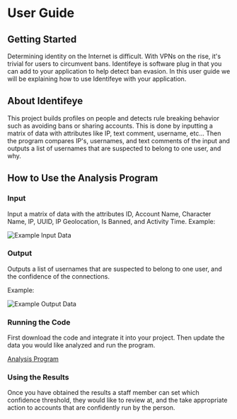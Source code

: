 # User Guide 

## Getting Started 
Determining identity on the Internet is difficult. With VPNs on the rise, it's trivial for users to circumvent bans.
Identifeye is software plug in that you can add to your application to help detect ban evasion. In this user guide we 
will be explaining how to use Identifeye with your application. 

## About Identifeye
This project builds profiles on people and detects rule breaking behavior such as avoiding bans
or sharing accounts. This is done by inputting a matrix of data with attributes like IP, text comment,
username, etc... Then the program compares IP's, usernames, and text comments of the input and outputs 
a list of usernames that are suspected to belong to one user, and why. 

## How to Use the Analysis Program 

### Input 
Input a matrix of data with the attributes ID, Account Name, Character Name, IP, UUID, IP Geolocation, Is Banned, and Activity Time.
Example: 

![Example Input Data](https://github.com/Identifeye/senior-design-assignments/blob/master/input_data.PNG "Example Input Data")



### Output 
Outputs a list of usernames that are suspected to belong to one user, and the confidence of the connections.

Example: 

![Example Output Data](https://github.com/Identifeye/senior-design-assignments/blob/master/Output_anlysis_program.PNG "Example Output Data")


### Running the Code 
First download the code and integrate it into your project. Then update the data you would like analyzed and run the program. 

[Analysis Program](https://github.com/Identifeye/senior-design-assignments/blob/master/anlaysis.py)

### Using the Results 

Once you have obtained the results a staff member can set which confidence threshold, they would like to review at, and the take appropriate action to accounts that are confidently run by the person.




